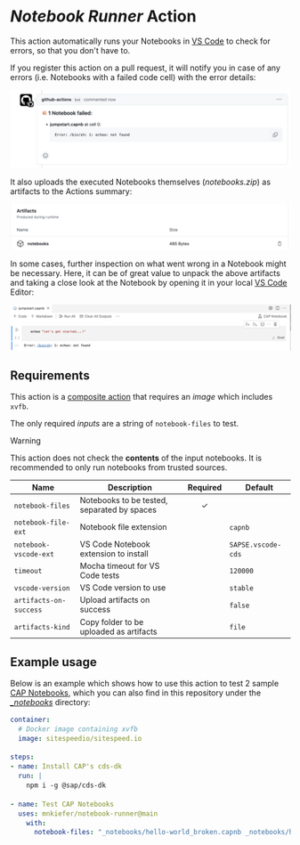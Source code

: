 # *Notebook Runner* Action

This action automatically runs your Notebooks in [VS Code](https://code.visualstudio.com/) to check for errors, so that you don't have to.

If you register this action on a pull request, it will notify you in case of any errors (i.e. Notebooks with a failed code cell) with the error details:

  <picture>
    <source media="(prefers-color-scheme: dark)" srcset="./_assets/PR_comment_dark.png">
    <img alt="PR comment on failed Notebook" src="./_assets/PR_comment_light.png">
  </picture>

It also uploads the executed Notebooks themselves (_notebooks.zip_) as artifacts to the Actions summary:

  <picture>
    <source media="(prefers-color-scheme: dark)" srcset="./_assets/Artifacts_dark.png">
    <img alt="Uploaded notebooks.zip Artifacts" src="./_assets/Artifacts_light.png">
  </picture>

In some cases, further inspection on what went wrong in a Notebook might be necessary. Here, it can be of great value to unpack the above artifacts and taking
a close look at the Notebook by opening it in your local [VS Code](https://code.visualstudio.com/) Editor:

<picture>
  <source media="(prefers-color-scheme: dark)" srcset="./_assets/Notebook_dark.png">
  <img alt="Openend Notebook 'jumpstart.capnb'" src="./_assets/Notebook_light.png">
</picture>

## Requirements

This action is a [composite action](https://docs.github.com/en/actions/creating-actions/creating-a-composite-action) that requires an *image* which includes `xvfb`.

The only required *inputs* are a string of `notebook-files` to test.

> [!WARNING]  
> This action does not check the **contents** of the input notebooks. It is recommended to only run notebooks from trusted sources.

| Name | Description | Required | Default |
| --- | --- | :---: | ---- |
| `notebook-files` | Notebooks to be tested, separated by spaces | ✓ ||
| `notebook-file-ext` | Notebook file extension | | `capnb` |
| `notebook-vscode-ext` | VS Code Notebook extension to install | | `SAPSE.vscode-cds` |
| `timeout` | Mocha timeout for VS Code tests | | `120000` |
| `vscode-version` | VS Code version to use | | `stable` |
| `artifacts-on-success` | Upload artifacts on success | | `false` |
| `artifacts-kind` | Copy folder to be uploaded as artifacts | | `file` |

## Example usage

Below is an example which shows how to use this action to test 2 sample [CAP Notebooks](https://cap.cloud.sap/docs/tools/#cap-vscode-notebook), which you can also find in this repository under the [*_notebooks*](https://github.com/mnkiefer/notebook-runner/tree/main/test) directory:

```yaml
container:
  # Docker image containing xvfb
  image: sitespeedio/sitespeed.io

steps:
- name: Install CAP's cds-dk
  run: |
    npm i -g @sap/cds-dk

- name: Test CAP Notebooks
  uses: mnkiefer/notebook-runner@main
    with:
      notebook-files: "_notebooks/hello-world_broken.capnb _notebooks/hello-world_node.capnb"
```
